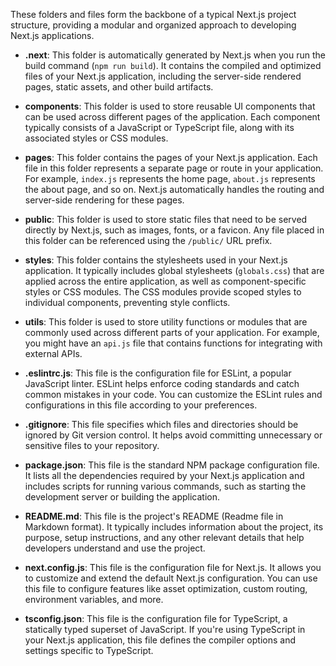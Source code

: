 These folders and files form the backbone of a typical Next.js project structure, providing a modular and organized approach to developing Next.js applications.

- **.next**: This folder is automatically generated by Next.js when you run the build command (`npm run build`). It contains the compiled and optimized files of your Next.js application, including the server-side rendered pages, static assets, and other build artifacts.

- **components**: This folder is used to store reusable UI components that can be used across different pages of the application. Each component typically consists of a JavaScript or TypeScript file, along with its associated styles or CSS modules.

- **pages**: This folder contains the pages of your Next.js application. Each file in this folder represents a separate page or route in your application. For example, `index.js` represents the home page, `about.js` represents the about page, and so on. Next.js automatically handles the routing and server-side rendering for these pages.

- **public**: This folder is used to store static files that need to be served directly by Next.js, such as images, fonts, or a favicon. Any file placed in this folder can be referenced using the `/public/` URL prefix.

- **styles**: This folder contains the stylesheets used in your Next.js application. It typically includes global stylesheets (`globals.css`) that are applied across the entire application, as well as component-specific styles or CSS modules. The CSS modules provide scoped styles to individual components, preventing style conflicts.

- **utils**: This folder is used to store utility functions or modules that are commonly used across different parts of your application. For example, you might have an `api.js` file that contains functions for integrating with external APIs.

- **.eslintrc.js**: This file is the configuration file for ESLint, a popular JavaScript linter. ESLint helps enforce coding standards and catch common mistakes in your code. You can customize the ESLint rules and configurations in this file according to your preferences.

- **.gitignore**: This file specifies which files and directories should be ignored by Git version control. It helps avoid committing unnecessary or sensitive files to your repository.

- **package.json**: This file is the standard NPM package configuration file. It lists all the dependencies required by your Next.js application and includes scripts for running various commands, such as starting the development server or building the application.

- **README.md**: This file is the project's README (Readme file in Markdown format). It typically includes information about the project, its purpose, setup instructions, and any other relevant details that help developers understand and use the project.

- **next.config.js**: This file is the configuration file for Next.js. It allows you to customize and extend the default Next.js configuration. You can use this file to configure features like asset optimization, custom routing, environment variables, and more.

- **tsconfig.json**: This file is the configuration file for TypeScript, a statically typed superset of JavaScript. If you're using TypeScript in your Next.js application, this file defines the compiler options and settings specific to TypeScript.